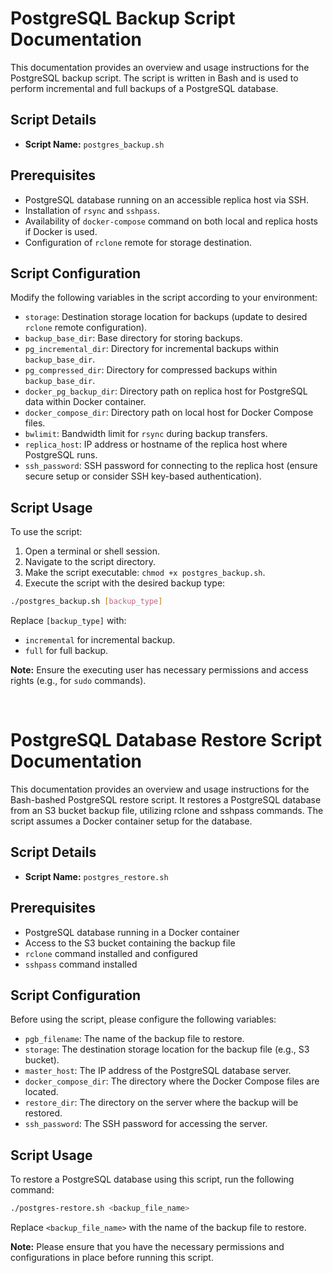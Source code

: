 # PostgreSQL Backup Script Documentation

This documentation provides an overview and usage instructions for the PostgreSQL backup script. The script is written in Bash and is used to perform incremental and full backups of a PostgreSQL database.

## Script Details

- **Script Name:** `postgres_backup.sh`

## Prerequisites

- PostgreSQL database running on an accessible replica host via SSH.
- Installation of `rsync` and `sshpass`.
- Availability of `docker-compose` command on both local and replica hosts if Docker is used.
- Configuration of `rclone` remote for storage destination.

## Script Configuration

Modify the following variables in the script according to your environment:

- `storage`: Destination storage location for backups (update to desired `rclone` remote configuration).
- `backup_base_dir`: Base directory for storing backups.
- `pg_incremental_dir`: Directory for incremental backups within `backup_base_dir`.
- `pg_compressed_dir`: Directory for compressed backups within `backup_base_dir`.
- `docker_pg_backup_dir`: Directory path on replica host for PostgreSQL data within Docker container.
- `docker_compose_dir`: Directory path on local host for Docker Compose files.
- `bwlimit`: Bandwidth limit for `rsync` during backup transfers.
- `replica_host`: IP address or hostname of the replica host where PostgreSQL runs.
- `ssh_password`: SSH password for connecting to the replica host (ensure secure setup or consider SSH key-based authentication).

## Script Usage

To use the script:

1.  Open a terminal or shell session.
2.  Navigate to the script directory.
3.  Make the script executable: `chmod +x postgres_backup.sh`.
4.  Execute the script with the desired backup type:

```bash
./postgres_backup.sh [backup_type]
```

Replace `[backup_type]` with:

- `incremental` for incremental backup.
- `full` for full backup.

**Note:** Ensure the executing user has necessary permissions and access rights (e.g., for `sudo` commands).

<br>

# PostgreSQL Database Restore Script Documentation

This documentation provides an overview and usage instructions for the Bash-bashed PostgreSQL restore script. It restores a PostgreSQL database from an S3 bucket backup file, utilizing rclone and sshpass commands. The script assumes a Docker container setup for the database.

## Script Details

- **Script Name:** `postgres_restore.sh`

## Prerequisites

- PostgreSQL database running in a Docker container
- Access to the S3 bucket containing the backup file
- `rclone` command installed and configured
- `sshpass` command installed

## Script Configuration

Before using the script, please configure the following variables:

- `pgb_filename`: The name of the backup file to restore.
- `storage`: The destination storage location for the backup file (e.g., S3 bucket).
- `master_host`: The IP address of the PostgreSQL database server.
- `docker_compose_dir`: The directory where the Docker Compose files are located.
- `restore_dir`: The directory on the server where the backup will be restored.
- `ssh_password`: The SSH password for accessing the server.

## Script Usage

To restore a PostgreSQL database using this script, run the following command:

```bash
./postgres-restore.sh <backup_file_name>
```

Replace `<backup_file_name>` with the name of the backup file to restore.

**Note:** Please ensure that you have the necessary permissions and configurations in place before running this script.
